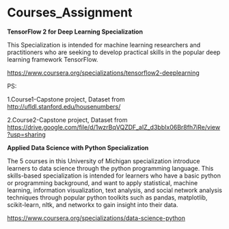 # Courses_Assignment

**TensorFlow 2 for Deep Learning Specialization**

This Specialization is intended for machine learning researchers and practitioners who are seeking to develop practical skills in the popular deep learning framework TensorFlow. 

https://www.coursera.org/specializations/tensorflow2-deeplearning

PS:

1.Course1-Capstone project, Dataset from http://ufldl.stanford.edu/housenumbers/

2.Course2-Capstone project, Dataset from https://drive.google.com/file/d/1wzrBqVQZDF_aIZ_d3bbIx06Br8fh7iRe/view?usp=sharing

**Applied Data Science with Python Specialization**

The 5 courses in this University of Michigan specialization introduce learners to data science through the python programming language. This skills-based specialization is intended for learners who have a basic python or programming background, and want to apply statistical, machine learning, information visualization, text analysis, and social network analysis techniques through popular python toolkits such as pandas, matplotlib, scikit-learn, nltk, and networkx to gain insight into their data.

https://www.coursera.org/specializations/data-science-python
